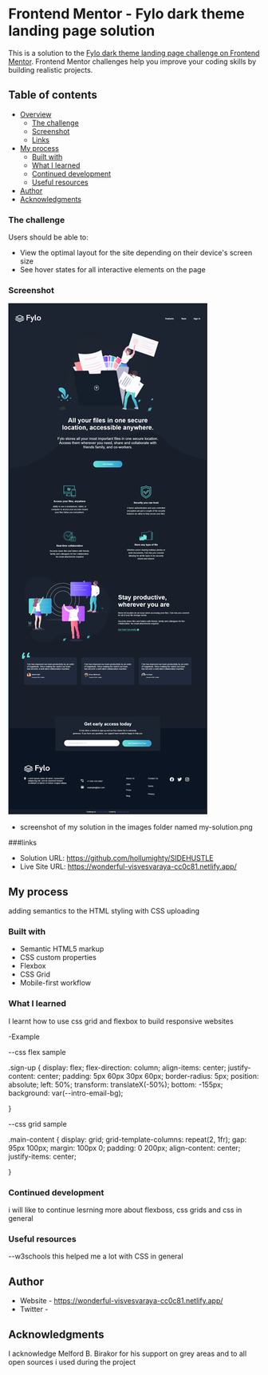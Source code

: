 # Frontend Mentor - Fylo dark theme landing page solution

This is a solution to the [Fylo dark theme landing page challenge on Frontend Mentor](https://www.frontendmentor.io/challenges/fylo-dark-theme-landing-page-5ca5f2d21e82137ec91a50fd). Frontend Mentor challenges help you improve your coding skills by building realistic projects. 

## Table of contents

- [Overview](#overview)
  - [The challenge](#the-challenge)
  - [Screenshot](#screenshot)
  - [Links](#links)
- [My process](#my-process)
  - [Built with](#built-with)
  - [What I learned](#what-i-learned)
  - [Continued development](#continued-development)
  - [Useful resources](#useful-resources)
- [Author](#author)
- [Acknowledgments](#acknowledgments)

### The challenge

Users should be able to:

- View the optimal layout for the site depending on their device's screen size
- See hover states for all interactive elements on the page

### Screenshot

![](./images/my-solution.png)

- screenshot of my solution in the images folder named my-solution.png

###links

- Solution URL: https://github.com/hollumighty/SIDEHUSTLE
- Live Site URL: https://wonderful-visvesvaraya-cc0c81.netlify.app/

## My process

adding semantics to the HTML
styling with CSS
uploading 

### Built with

- Semantic HTML5 markup
- CSS custom properties
- Flexbox
- CSS Grid
- Mobile-first workflow


### What I learned

I learnt how to use css grid and flexbox to build responsive websites

-Example

--css flex sample

.sign-up {
    display: flex;
    flex-direction: column;
    align-items: center;
    justify-content: center;
    padding: 5px 60px 30px 60px;
    border-radius: 5px;
    position: absolute;
    left: 50%;
    transform: translateX(-50%);
    bottom: -155px;
    background: var(--intro-email-bg);

}

--css grid sample

.main-content {
    display: grid;
    grid-template-columns: repeat(2, 1fr);
    gap: 95px 100px; 
    margin: 100px 0;
    padding: 0 200px;
    align-content: center;
    justify-items: center;

}


### Continued development

i will like to continue lesrning more about flexboss, css grids and css in general

### Useful resources

--w3schools 
this helped me a lot with CSS in general

## Author

- Website - https://wonderful-visvesvaraya-cc0c81.netlify.app/
- Twitter - [](https://www.twitter.com/olu-ayorinde95)


## Acknowledgments

I acknowledge Melford B. Birakor for his support on grey areas and to all open sources i used during the project

